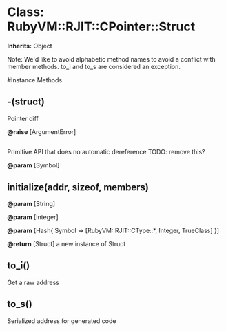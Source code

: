 # Class: RubyVM::RJIT::CPointer::Struct
**Inherits:** Object
    

Note: We'd like to avoid alphabetic method names to avoid a conflict with
member methods. to_i and to_s are considered an exception.



#Instance Methods
## -(struct) [](#method-i--)
Pointer diff

**@raise** [ArgumentError] 

## [](member) [](#method-i-[])
Primitive API that does no automatic dereference TODO: remove this?

**@param** [Symbol] 

## initialize(addr, sizeof, members) [](#method-i-initialize)

**@param** [String] 

**@param** [Integer] 

**@param** [Hash{ Symbol => [RubyVM::RJIT::CType::*, Integer, TrueClass] }] 

**@return** [Struct] a new instance of Struct

## to_i() [](#method-i-to_i)
Get a raw address

## to_s() [](#method-i-to_s)
Serialized address for generated code

